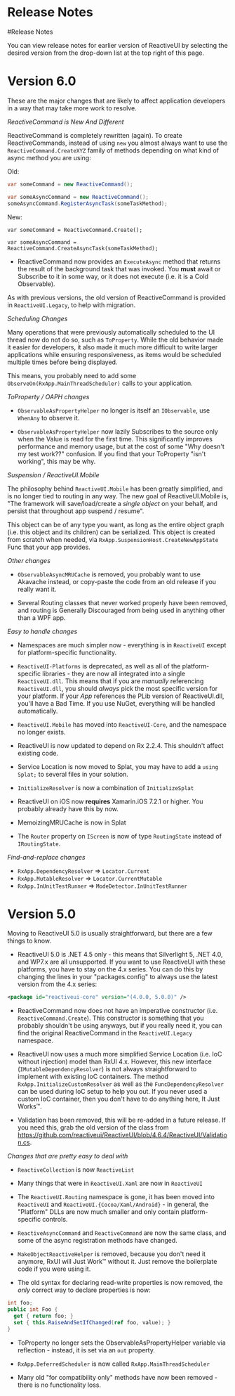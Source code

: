 # Release Notes



#Release Notes

You can view release notes for earlier version of ReactiveUI by selecting the
desired version from the drop-down list at the top right of this page.

# Version 6.0
These are the major changes that are likely to affect application developers in a way that may take more work to resolve.

*ReactiveCommand is New And Different*

ReactiveCommand is completely rewritten (again). To create ReactiveCommands, instead of using `new` you almost always want to use the ``ReactiveCommand.CreateXYZ`` family of methods depending on what kind of async method you are using:

Old:


```csharp
var someCommand = new ReactiveCommand();

var someAsyncCommand = new ReactiveCommand();
someAsyncCommand.RegisterAsyncTask(someTaskMethod);
```

New:
```
var someCommand = ReactiveCommand.Create();

var someAsyncCommand = ReactiveCommand.CreateAsyncTask(someTaskMethod);
```

* ReactiveCommand now provides an ``ExecuteAsync`` method that returns the result of the background task that was invoked. You **must** await or Subscribe to it in some way, or it does not execute (i.e. it is a Cold Observable).

As with previous versions, the old version of ReactiveCommand is provided in ``ReactiveUI.Legacy``, to help with migration.

*Scheduling Changes*

Many operations that were previously automatically scheduled to the UI thread now do not do so, such as `ToProperty`. While the old behavior made it easier for developers, it also made it much more difficult to write larger applications while ensuring responsiveness, as items would be scheduled multiple times before being displayed.

This means, you probably need to add some ``ObserveOn(RxApp.MainThreadScheduler)`` calls to your application.

*ToProperty / OAPH changes*

* ``ObservableAsPropertyHelper`` no longer is itself an ``IObservable``, use ``WhenAny`` to observe it.

* ``ObservableAsPropertyHelper`` now lazily Subscribes to the source only when the Value is read for the first time. This significantly improves performance and memory usage, but at the cost of some "Why doesn't my test
work??" confusion. If you find that your ToProperty "isn't working", this may be why.

*Suspension / ReactiveUI.Mobile*

The philosophy behind ``ReactiveUI.Mobile`` has been greatly simplified, and is no longer tied to routing in any way. The new goal of ReactiveUI.Mobile is, "The framework will save/load/create a *single object* on your behalf, and persist that throughout app suspend / resume".

This object can be of any type you want, as long as the entire object graph (i.e. this object and its children) can be serialized. This object is created from scratch when needed, via ``RxApp.SuspensionHost.CreateNewAppState`` Func that your app provides.

*Other changes*
* ``ObservableAsyncMRUCache`` is removed, you probably want to use Akavache instead, or copy-paste the code from an old release if you really want it.

* Several Routing classes that never worked properly have been removed, and routing is Generally Discouraged from being used in anything other than a WPF app.

*Easy to handle changes*

* Namespaces are much simpler now - everything is in ``ReactiveUI`` except for platform-specific functionality.

* ``ReactiveUI-Platforms`` is deprecated, as well as all of the platform-specific libraries - they are now all integrated into a single ``ReactiveUI.dll``. This means that if you are _manually_ referencing ``ReactiveUI.dll``, you should *always* pick the most specific version for your platform. If your _App_ references the PLib version of ReactiveUI.dll, you'll have a Bad Time. If you use NuGet, everything will be handled automatically.

* ``ReactiveUI.Mobile`` has moved into ``ReactiveUI-Core``, and the namespace no longer exists.

* ReactiveUI is now updated to depend on Rx 2.2.4. This shouldn't affect existing code.

* Service Location is now moved to Splat, you may have to add a ``using Splat;`` to several files in your solution.

* ``InitializeResolver`` is now a combination of ``InitializeSplat``

* ReactiveUI on iOS now **requires** Xamarin.iOS 7.2.1 or higher. You probably already have this by now.

* MemoizingMRUCache is now in Splat

* The ``Router`` property on ``IScreen`` is now of type `RoutingState` instead of `IRoutingState`.

*Find-and-replace changes*

* ``RxApp.DependencyResolver`` => ``Locator.Current``
* ``RxApp.MutableResolver`` => ``Locator.CurrentMutable``
* ``RxApp.InUnitTestRunner`` => ``ModeDetector.InUnitTestRunner``


# Version 5.0

Moving to ReactiveUI 5.0 is usually straightforward, but there are a few things to know.

* ReactiveUI 5.0 is .NET 4.5 only - this means that Silverlight 5, .NET 4.0, and WP7.x are all unsupported. If you want to use ReactiveUI with these platforms, you have to stay on the 4.x series. You can do this by changing the lines in your "packages.config" to always use the latest version from the 4.x series:


```xml
<package id="reactiveui-core" version="(4.0.0, 5.0.0)" />
```

* ReactiveCommand now does not have an imperative constructor (i.e. ``ReactiveCommand.Create``). This constructor is something that you probably shouldn't be using anyways, but if you really need it, you can find the original ReactiveCommand in the ``ReactiveUI.Legacy`` namespace.

* ReactiveUI now uses a much more simplified Service Location (i.e. IoC without injection) model than RxUI 4.x. However, this new interface (``IMutableDependencyResolver``) is not always straightforward to implement with
existing IoC containers. The method ``RxApp.InitializeCustomResolver`` as well as the ``FuncDependencyResolver`` can be used during IoC setup to help you out. If you never used a custom IoC container, then you don't have to do anything here, It Just Works™.

* Validation has been removed, this will be re-added in a future release. If you need this, grab the old version of the class from  https://github.com/reactiveui/ReactiveUI/blob/4.6.4/ReactiveUI/Validation.cs.

*Changes that are pretty easy to deal with*

* ``ReactiveCollection`` is now ``ReactiveList``

* Many things that were in ``ReactiveUI.Xaml`` are now in ``ReactiveUI``

* The `ReactiveUI.Routing` namespace is gone, it has been moved into ``ReactiveUI`` and ``ReactiveUI.{Cocoa/Xaml/Android}`` - in general, the "Platform" DLLs are now much smaller and only contain platform-specific
controls.

* ``ReactiveAsyncCommand`` and ``ReactiveCommand`` are now the same class, and some of the async registration methods have changed.

* ``MakeObjectReactiveHelper`` is removed, because you don't need it anymore, RxUI will Just Work™ without it. Just remove the boilerplate code if you were using it.

* The old syntax for declaring read-write properties is now removed, the *only* correct way to declare properties is now:

```csharp
int foo;
public int Foo {
  get { return foo; }
  set { this.RaiseAndSetIfChanged(ref foo, value); }
}
```
* ToProperty no longer sets the ObservableAsPropertyHelper variable via reflection - instead, it is set via an `out` property.

* ``RxApp.DeferredScheduler`` is now called ``RxApp.MainThreadScheduler``

* Many old "for compatibility only" methods have now been removed - there is no functionality loss.
